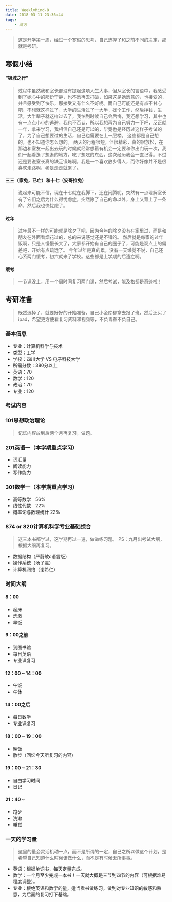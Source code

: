 ```yaml
---
title: WeeklyMind-8
date: 2018-03-11 23:36:44
tags:
    - 周记
---
```


> 这是开学第一周，经过一个寒假的思考，自己选择了和之前不同的决定，那就是考研。

<!-- more -->

## 寒假小结

#### “锦城之行”

> 过程中虽然我和室长都没有提起这项人生大事，但从室长的言语中，我感受到了她心中的那份宁静，也不愿再去打破，如果这是她愿意的，也接受的，并且感受到了快乐，那接受又有什么不好呢。而自己可能还是有点不甘心吧，不想就这样过了，大学的生活过了一大半，找个工作，然后挣钱，生活，大半辈子就这样过去了，我怕到时候自己会后悔，我还想学习，其中也有一点点小小的逃避，我也不否认，所以我想再为自己努力一下吧，反正就一年，拿来学习，我相信自己还是可以的，毕竟也是经历过这样子考试的了，为了自己想要过的生活，自己也需要在上一层楼。
这些都是自己想的，也不知道你怎么想的。
两天的行程很短，但很精彩，真的很放松，在那边和室友一起出去玩的时候就经常想着有机会一定要和你出门玩一次，我们一起看逛了想逛的地方，吃了想吃的东西，这次经历我会一直记得。不过还是要说室长真的缺乏锻炼啊，我是一个喜欢散步得人，而你好像并不是很喜欢走路啊，老是走走就累了。

#### 三三（家兔，已亡）和十七（安哥拉兔）

> 说起来可能不信，现在十七就在我脚下，还在闹腾呢，突然有一点理解室长有了它们之后为什么得忧虑症，突然除了自己的命以外，身上又背上了一条命，然后我也快忧虑了。

#### 过年

> 过年最不一样的可能就是除夕了吧，因为今年的除夕没有在家里过，而是和朋友在外面看烟花过的，总的来说感觉还是不错的。
然后就是每家的过年饭啊，只是人慢慢长大了，大家都开始有自己的圈子了，可能是观点上的偏差吧，开始有点疏远了。
今年过年是真的累，没有一天懒觉不说，自己还心系两门缓考，初六就来了学校。这些都是上学期的后遗症啊。

#### 缓考

> 一节课没上，用一个周时间复习两门课，然后考试，能及格都是奇迹啦！

## 考研准备

> 既然选择了，就要好好的开始准备，自己小金库都拿去报了班，然后还买了ipad，希望更方便看复习资料和视频等，不负青春不负自己。

### 基本信息

- 专业：计算机科学与技术
- 类型：工学
- 学校：四川大学 VS 电子科技大学
- 所需分数：380分以上
 - 英语：70
 - 数学：120
 - 政治：70
 - 专业：120


### 考试内容

### 101思想政治理论

> 记忆内容放到后两个月再复习，做题。

### 201英语一（**本学期重点学习**）

- 词汇量
- 阅读能力
- 写作能力

### 301数学一（**本学期重点学习**）

- 高等数学　56%
- 线性代数　22%
- 概率论与数理统计 22%

### 874 or 820计算机科学专业基础综合

> 这三本书都学过，这学期再过一遍，做做练习题。
PS：九月出考试大纲，根据大纲再复习。

- 数据结构（严蔚敏c语言版）
- 操作系统（汤子瀛）
- 计算机网络（谢希仁）

### 时间大纲

#### 8：00

- 起床
- 洗漱
- 早饭

#### 9：00之前

- 到图书馆
- 每日英语
- 专业课复习

#### 12：00 ~ 14：00

- 午饭
- 午休

#### 14：00之后

- 每日数学
- 专业课复习

#### 18：00 ~ 19：00

- 晚饭
- 散步（回忆今天所复习的内容）

#### 19：00 ~ 21：30

- 自由学习时间
- 日记

#### 21：40 ~ 

- 跑步
- 洗漱
- 睡觉

### 一天的学习量

> 这里的量会灵活机动一点，而不是所谓的一定，自己之所以做这个计划，是希望自己知道什么时候该做什么，而不是有时候无所事事。

- 英语：根据单词书，每天定量完成。
- 数学：一个月至少完成一本书！一天就大概是三节到四节的内容（可根据难易程度调整）。
- 专业：根绝英语和数学的量，适当看书做练习，做到对专业知识的敏感和熟悉，为后面的复习打下基础。